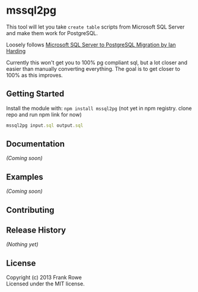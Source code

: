 # mssql2pg

This tool will let you take `create table` scripts from Microsoft SQL Server and make them work for PostgreSQL.

Loosely follows [Microsoft SQL Server to PostgreSQL Migration by Ian Harding](http://wiki.postgresql.org/wiki/Microsoft_SQL_Server_to_PostgreSQL_Migration_by_Ian_Harding#Tables)

Currently this won't get you to 100% pg compliant sql, but a lot closer and easier than manually converting everything. The goal is to get closer to 100% as this improves.

## Getting Started
Install the module with: `npm install mssql2pg` (not yet in npm registry. clone repo and run npm link for now)

```javascript
mssql2pg input.sql output.sql
```

## Documentation
_(Coming soon)_

## Examples
_(Coming soon)_

## Contributing


## Release History
_(Nothing yet)_

## License
Copyright (c) 2013 Frank Rowe  
Licensed under the MIT license.

